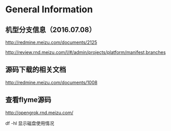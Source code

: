 # General Information

## 机型分支信息（2016.07.08）
http://redmine.meizu.com/documents/2125

http://review.rnd.meizu.com/l/#/admin/projects/platform/manifest,branches

## 源码下载的相关文档
http://redmine.meizu.com/documents/1008

## 查看flyme源码
http://opengrok.rnd.meizu.com/

df -hl 显示磁盘使用情况
